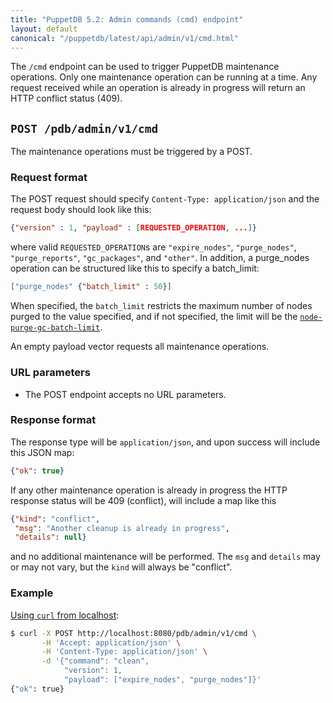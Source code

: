 ```yaml
---
title: "PuppetDB 5.2: Admin commands (cmd) endpoint"
layout: default
canonical: "/puppetdb/latest/api/admin/v1/cmd.html"
---
```


[curl]: ../../query/curl.markdown#using-curl-from-localhost-non-sslhttp
[config-purge-limit]: ../../../configure.markdown#node-purge-gc-batch-limit


The `/cmd` endpoint can be used to trigger PuppetDB maintenance
operations.  Only one maintenance operation can be running at a time.
Any request received while an operation is already in progress will
return an HTTP conflict status (409).

## `POST /pdb/admin/v1/cmd`

The maintenance operations must be triggered by a POST.

### Request format

The POST request should specify `Content-Type: application/json` and
the request body should look like this:

``` json
{"version" : 1, "payload" : [REQUESTED_OPERATION, ...]}
```

where valid `REQUESTED_OPERATION`s are `"expire_nodes"`,
`"purge_nodes"`, `"purge_reports"`, `"gc_packages"`, and `"other"`.
In addition, a purge_nodes operation can be structured like this to
specify a batch_limit:

``` json
["purge_nodes" {"batch_limit" : 50}]
```

When specified, the `batch_limit` restricts the maximum number of
nodes purged to the value specified, and if not specified, the limit
will be the [`node-purge-gc-batch-limit`][config-purge-limit].

An empty payload vector requests all maintenance operations.

### URL parameters

* The POST endpoint accepts no URL parameters.

### Response format

The response type will be `application/json`, and upon success will
include this JSON map:

``` json
{"ok": true}
```

If any other maintenance operation is already in progress the HTTP
response status will be 409 (conflict), will include a map like this

``` json
{"kind": "conflict",
 "msg": "Another cleanup is already in progress",
 "details": null}
```

and no additional maintenance will be performed.  The `msg` and
`details` may or may not vary, but the `kind` will always be
"conflict".

### Example

[Using `curl` from localhost][curl]:

``` sh
$ curl -X POST http://localhost:8080/pdb/admin/v1/cmd \
       -H 'Accept: application/json' \
       -H 'Content-Type: application/json' \
       -d '{"command": "clean",
            "version": 1,
            "payload": ["expire_nodes", "purge_nodes"]}'
{"ok": true}
```
